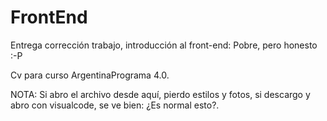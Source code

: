 # FrontEnd

Entrega corrección trabajo, introducción al front-end: Pobre, pero honesto :-P

Cv para curso ArgentinaPrograma 4.0.

NOTA:
Si abro el archivo desde aquí, pierdo estilos y fotos, si descargo y abro con visualcode, se ve bien: ¿Es normal esto?.
